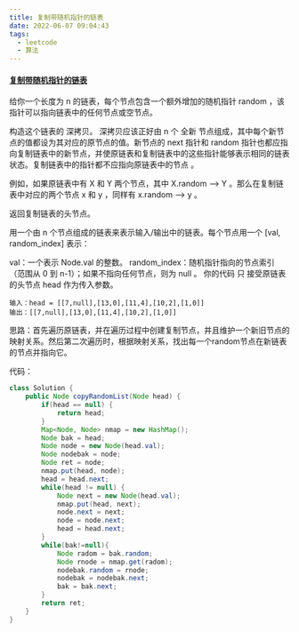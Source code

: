 ```yaml
---
title: 复制带随机指针的链表
date: 2022-06-07 09:04:43
tags:
  - leetcode
  - 算法
---
```


#### [复制带随机指针的链表](https://leetcode.cn/problems/copy-list-with-random-pointer/)

给你一个长度为 n 的链表，每个节点包含一个额外增加的随机指针 random ，该指针可以指向链表中的任何节点或空节点。

构造这个链表的 深拷贝。 深拷贝应该正好由 n 个 全新 节点组成，其中每个新节点的值都设为其对应的原节点的值。新节点的 next 指针和 random 指针也都应指向复制链表中的新节点，并使原链表和复制链表中的这些指针能够表示相同的链表状态。复制链表中的指针都不应指向原链表中的节点 。

例如，如果原链表中有 X 和 Y 两个节点，其中 X.random --> Y 。那么在复制链表中对应的两个节点 x 和 y ，同样有 x.random --> y 。

返回复制链表的头节点。

用一个由 n 个节点组成的链表来表示输入/输出中的链表。每个节点用一个 [val, random_index] 表示：

val：一个表示 Node.val 的整数。
random_index：随机指针指向的节点索引（范围从 0 到 n-1）；如果不指向任何节点，则为  null 。
你的代码 只 接受原链表的头节点 head 作为传入参数。



```
输入：head = [[7,null],[13,0],[11,4],[10,2],[1,0]]
输出：[[7,null],[13,0],[11,4],[10,2],[1,0]]
```



思路：首先遍历原链表，并在遍历过程中创建复制节点，并且维护一个新旧节点的映射关系。然后第二次遍历时，根据映射关系，找出每一个random节点在新链表的节点并指向它。



代码：

```java
class Solution {
    public Node copyRandomList(Node head) {
        if(head == null) {
            return head;
        }
        Map<Node, Node> nmap = new HashMap();
        Node bak = head;
        Node node = new Node(head.val);
        Node nodebak = node;
        Node ret = node;
        nmap.put(head, node);
        head = head.next;
        while(head != null) {
            Node next = new Node(head.val);
            nmap.put(head, next);
            node.next = next;
            node = node.next;
            head = head.next;
        }
        while(bak!=null){
            Node radom = bak.random;
            Node rnode = nmap.get(radom);
            nodebak.random = rnode;
            nodebak = nodebak.next;
            bak = bak.next;
        }
        return ret;
    }
}
```

